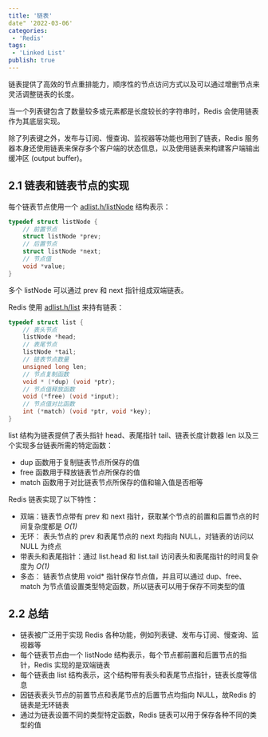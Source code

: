 ```yaml
---
title: '链表'
date" '2022-03-06'
categories:
 - 'Redis'
tags:
 - 'Linked List'
publish: true
---
```


链表提供了高效的节点重排能力，顺序性的节点访问方式以及可以通过增删节点来灵活调整链表的长度。

当一个列表键包含了数量较多或元素都是长度较长的字符串时，Redis 会使用链表作为其底层实现。

除了列表键之外，发布与订阅、慢查询、监视器等功能也用到了链表，Redis 服务器本身还使用链表来保存多个客户端的状态信息，以及使用链表来构建客户端输出缓冲区 (output buffer)。

## 2.1 链表和链表节点的实现

每个链表节点使用一个 [adlist.h/listNode](https://github.com/redis/redis/blob/d96f47cf06b1cc24b82109e0e87ac5428517525a/src/adlist.h) 结构表示：

```c
typedef struct listNode {
    // 前置节点
    struct listNode *prev;
    // 后置节点
    struct listNode *next;
    // 节点值
    void *value;
}
```

多个 listNode 可以通过 prev 和 next 指针组成双端链表。

Redis 使用 [adlist.h/list](https://github.com/redis/redis/blob/d96f47cf06b1cc24b82109e0e87ac5428517525a/src/adlist.h) 来持有链表：

```c
typedef struct list {
	// 表头节点
    listNode *head;
    // 表尾节点
    listNode *tail;
    // 链表节点数量
    unsigned long len;
    // 节点复制函数
    void * (*dup) (void *ptr);
    // 节点值释放函数
    void (*free) (void *input);
    // 节点值对比函数
    int (*match) (void *ptr, void *key);
}
```

list 结构为链表提供了表头指针 head、表尾指针 tail、链表长度计数器 len 以及三个实现多台链表所需的特定函数：

- dup 函数用于复制链表节点所保存的值
- free 函数用于释放链表节点所保存的值
- match 函数用于对比链表节点所保存的值和输入值是否相等

Redis 链表实现了以下特性：

- 双端：链表节点带有 prev 和 next 指针，获取某个节点的前置和后置节点的时间复杂度都是 *O(1)*
- 无环： 表头节点的 prev 和表尾节点的 next 均指向 NULL，对链表的访问以 NULL 为终点
- 带表头和表尾指针：通过 list.head 和 list.tail 访问表头和表尾指针的时间复杂度为 *O(1)*
- 多态： 链表节点使用 void* 指针保存节点值，并且可以通过 dup、free、match 为节点值设置类型特定函数，所以链表可以用于保存不同类型的值

## 2.2 总结

- 链表被广泛用于实现 Redis 各种功能，例如列表键、发布与订阅、慢查询、监视器等
- 每个链表节点由一个 listNode 结构表示，每个节点都前置和后置节点的指针，Redis 实现的是双端链表
- 每个链表由 list 结构表示，这个结构带有表头和表尾节点指针，链表长度等信息
- 因链表表头节点的前置节点和表尾节点的后置节点均指向 NULL，故Redis 的链表是无环链表
- 通过为链表设置不同的类型特定函数，Redis 链表可以用于保存各种不同的类型的值

